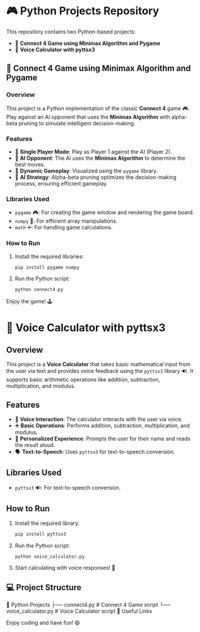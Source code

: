 # 🎮 Python Projects Repository
This repository contains two Python-based projects:

- 🔴 **Connect 4 Game using Minimax Algorithm and Pygame**
- 🧮 **Voice Calculator with pyttsx3**

## 🔴 Connect 4 Game using Minimax Algorithm and Pygame

### Overview
This project is a Python implementation of the classic **Connect 4** game 🎮. Play against an AI opponent that uses the **Minimax Algorithm** with alpha-beta pruning to simulate intelligent decision-making.

### Features
- 👤 **Single Player Mode**: Play as Player 1 against the AI (Player 2).
- 🤖 **AI Opponent**: The AI uses the **Minimax Algorithm** to determine the best moves.
- 🔄 **Dynamic Gameplay**: Visualized using the `pygame` library.
- 🎯 **AI Strategy**: Alpha-beta pruning optimizes the decision-making process, ensuring efficient gameplay.

### Libraries Used
- `pygame` 🎮: For creating the game window and rendering the game board.
- `numpy` 🔢: For efficient array manipulations.
- `math` ➗: For handling game calculations.

### How to Run
1. Install the required libraries:
   ```bash
   pip install pygame numpy
2. Run the Python script:
    ```bash
    python connect4.py
Enjoy the game! 🕹️

# 🧮 Voice Calculator with pyttsx3

## Overview
This project is a **Voice Calculator** that takes basic mathematical input from the user via text and provides voice feedback using the `pyttsx3` library 🔊. It supports basic arithmetic operations like addition, subtraction, multiplication, and modulus.

## Features
- 🎤 **Voice Interaction**: The calculator interacts with the user via voice.
- ➕ **Basic Operations**: Performs addition, subtraction, multiplication, and modulus.
- 👤 **Personalized Experience**: Prompts the user for their name and reads the result aloud.
- 🗣️ **Text-to-Speech**: Uses `pyttsx3` for text-to-speech conversion.

## Libraries Used
- `pyttsx3` 🔊: For text-to-speech conversion.

## How to Run
1. Install the required library:
   ```bash
   pip install pyttsx3
2. Run the Python script:
   ```bash
   python voice_calculator.py
3. Start calculating with voice responses! 🧠

## 💻 Project Structure

📁 Python Projects
├── connect4.py           # Connect 4 Game script
└── voice_calculator.py    # Voice Calculator script
🔗 Useful Links




Enjoy coding and have fun! 😄



